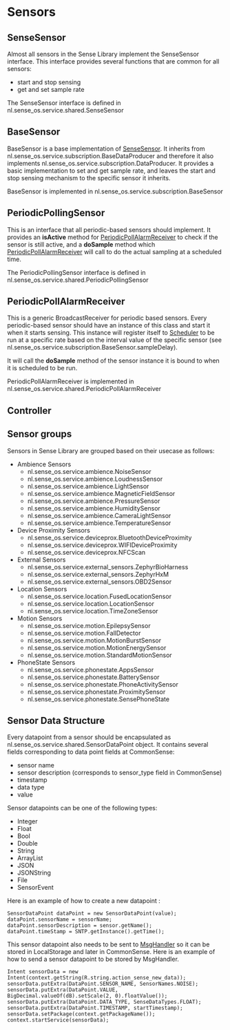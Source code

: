# Sensors

## SenseSensor

Almost all sensors in the Sense Library implement the SenseSensor interface. This interface provides several functions that are common for all sensors:
* start and stop sensing
* get and set sample rate

The SenseSensor interface is defined in nl.sense_os.service.shared.SenseSensor

## BaseSensor

BaseSensor is a base implementation of [SenseSensor](##SenseSensor). It inherits from nl.sense_os.service.subscription.BaseDataProducer and therefore it also implements nl.sense_os.service.subscription.DataProducer. It provides a basic implementation to set and get sample rate, and leaves the start and stop sensing mechanism to the specific sensor it inherits.

BaseSensor is implemented in nl.sense_os.service.subscription.BaseSensor

## PeriodicPollingSensor

This is an interface that all periodic-based sensors should implement. It provides an **isActive** method for [PeriodicPollAlarmReceiver](##PeriodicPollAlarmReceiver) to check if the sensor is still active, and a **doSample** method which [PeriodicPollAlarmReceiver](##PeriodicPollAlarmReceiver) will call to do the actual sampling at a scheduled time.

The PeriodicPollingSensor interface is defined in nl.sense_os.service.shared.PeriodicPollingSensor

## PeriodicPollAlarmReceiver

This is a generic BroadcastReceiver for periodic based sensors. Every periodic-based sensor should have an instance of this class and start it when it starts sensing. This instance will register itself to [Scheduler](##Scheduler) to be run at a specific rate based on the interval value of the specific sensor (see nl.sense_os.service.subscription.BaseSensor.sampleDelay).

It will call the **doSample** method of the sensor instance it is bound to when it is scheduled to be run.

PeriodicPollAlarmReceiver is implemented in nl.sense_os.service.shared.PeriodicPollAlarmReceiver

## Controller

## Sensor groups

Sensors in Sense Library are grouped based on their usecase as follows:
* Ambience Sensors
  * nl.sense_os.service.ambience.NoiseSensor
  * nl.sense_os.service.ambience.LoudnessSensor
  * nl.sense_os.service.ambience.LightSensor
  * nl.sense_os.service.ambience.MagneticFieldSensor
  * nl.sense_os.service.ambience.PressureSensor
  * nl.sense_os.service.ambience.HumiditySensor
  * nl.sense_os.service.ambience.CameraLightSensor
  * nl.sense_os.service.ambience.TemperatureSensor
* Device Proximity Sensors
  * nl.sense_os.service.deviceprox.BluetoothDeviceProximity
  * nl.sense_os.service.deviceprox.WIFIDeviceProximity
  * nl.sense_os.service.deviceprox.NFCScan
* External Sensors
  * nl.sense_os.service.external_sensors.ZephyrBioHarness
  * nl.sense_os.service.external_sensors.ZephyrHxM
  * nl.sense_os.service.external_sensors.OBD2Sensor
* Location Sensors
  * nl.sense_os.service.location.FusedLocationSensor
  * nl.sense_os.service.location.LocationSensor
  * nl.sense_os.service.location.TimeZoneSensor
* Motion Sensors
  * nl.sense_os.service.motion.EpilepsySensor
  * nl.sense_os.service.motion.FallDetector
  * nl.sense_os.service.motion.MotionBurstSensor
  * nl.sense_os.service.motion.MotionEnergySensor
  * nl.sense_os.service.motion.StandardMotionSensor
* PhoneState Sensors
  * nl.sense_os.service.phonestate.AppsSensor
  * nl.sense_os.service.phonestate.BatterySensor
  * nl.sense_os.service.phonestate.PhoneActivitySensor
  * nl.sense_os.service.phonestate.ProximitySensor
  * nl.sense_os.service.phonestate.SensePhoneState

## Sensor Data Structure

Every datapoint from a sensor should be encapsulated as nl.sense_os.service.shared.SensorDataPoint object. It contains several fields corresponding to data point fields at CommonSense: 
* sensor name
* sensor description (corresponds to sensor_type field in CommonSense)
* timestamp
* data type
* value

Sensor datapoints can be one of the following types:
* Integer
* Float
* Bool
* Double
* String
* ArrayList
* JSON
* JSONString
* File
* SensorEvent

Here is an example of how to create a new datapoint :

    SensorDataPoint dataPoint = new SensorDataPoint(value);
    dataPoint.sensorName = sensorName;
    dataPoint.sensorDescription = sensor.getName();
    dataPoint.timeStamp = SNTP.getInstance().getTime();

This sensor datapoint also needs to be sent to [MsgHandler](documentation/msg_handler.md) so it can be stored in LocalStorage and later in CommonSense. Here is an example of how to send a sensor datapoint to be stored by MsgHandler.

    Intent sensorData = new Intent(context.getString(R.string.action_sense_new_data));
    sensorData.putExtra(DataPoint.SENSOR_NAME, SensorNames.NOISE);
    sensorData.putExtra(DataPoint.VALUE, BigDecimal.valueOf(dB).setScale(2, 0).floatValue());
    sensorData.putExtra(DataPoint.DATA_TYPE, SenseDataTypes.FLOAT);
    sensorData.putExtra(DataPoint.TIMESTAMP, startTimestamp);	
    sensorData.setPackage(context.getPackageName());
    context.startService(sensorData);
